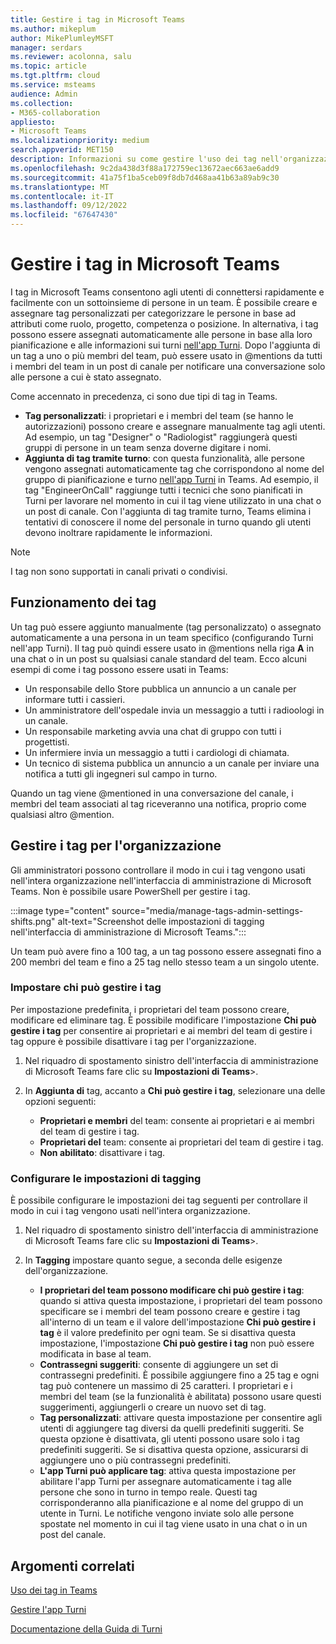```yaml
---
title: Gestire i tag in Microsoft Teams
ms.author: mikeplum
author: MikePlumleyMSFT
manager: serdars
ms.reviewer: acolonna, salu
ms.topic: article
ms.tgt.pltfrm: cloud
ms.service: msteams
audience: Admin
ms.collection:
- M365-collaboration
appliesto:
- Microsoft Teams
ms.localizationpriority: medium
search.appverid: MET150
description: Informazioni su come gestire l'uso dei tag nell'organizzazione in Microsoft Teams.
ms.openlocfilehash: 9c2da438d3f88a172759ec13672aec663ae6add9
ms.sourcegitcommit: 41a75f1ba5ceb09f8db7d468aa41b63a89ab9c30
ms.translationtype: MT
ms.contentlocale: it-IT
ms.lasthandoff: 09/12/2022
ms.locfileid: "67647430"
---
```

# <a name="manage-tags-in-microsoft-teams"></a>Gestire i tag in Microsoft Teams

I tag in Microsoft Teams consentono agli utenti di connettersi rapidamente e facilmente con un sottoinsieme di persone in un team. È possibile creare e assegnare tag personalizzati per categorizzare le persone in base ad attributi come ruolo, progetto, competenza o posizione. In alternativa, i tag possono essere assegnati automaticamente alle persone in base alla loro pianificazione e alle informazioni sui turni [nell'app Turni](https://support.microsoft.com/office/get-started-in-shifts-5f3e30d8-1821-4904-be26-c3cd25a497d6). Dopo l'aggiunta di un tag a uno o più membri del team, può essere usato in @mentions da tutti i membri del team in un post di canale per notificare una conversazione solo alle persone a cui è stato assegnato.

Come accennato in precedenza, ci sono due tipi di tag in Teams.

- **Tag personalizzati**: i proprietari e i membri del team (se hanno le autorizzazioni) possono creare e assegnare manualmente tag agli utenti. Ad esempio, un tag "Designer" o "Radiologist" raggiungerà questi gruppi di persone in un team senza doverne digitare i nomi.
- **Aggiunta di tag tramite turno**: con questa funzionalità, alle persone vengono assegnati automaticamente tag che corrispondono al nome del gruppo di pianificazione e turno [nell'app Turni](https://support.microsoft.com/office/get-started-in-shifts-5f3e30d8-1821-4904-be26-c3cd25a497d6#bkmk_usetags) in Teams. Ad esempio, il tag "EngineerOnCall" raggiunge tutti i tecnici che sono pianificati in Turni per lavorare nel momento in cui il tag viene utilizzato in una chat o un post di canale. Con l'aggiunta di tag tramite turno, Teams elimina i tentativi di conoscere il nome del personale in turno quando gli utenti devono inoltrare rapidamente le informazioni.

> [!NOTE]
> I tag non sono supportati in canali privati o condivisi.

## <a name="how-tags-work"></a>Funzionamento dei tag

Un tag può essere aggiunto manualmente (tag personalizzato) o assegnato automaticamente a una persona in un team specifico (configurando Turni nell'app Turni). Il tag può quindi essere usato in @mentions nella riga **A** in una chat o in un post su qualsiasi canale standard del team. Ecco alcuni esempi di come i tag possono essere usati in Teams:

- Un responsabile dello Store pubblica un annuncio a un canale per informare tutti i cassieri.
- Un amministratore dell'ospedale invia un messaggio a tutti i radioologi in un canale.
- Un responsabile marketing avvia una chat di gruppo con tutti i progettisti.
- Un infermiere invia un messaggio a tutti i cardiologi di chiamata.
- Un tecnico di sistema pubblica un annuncio a un canale per inviare una notifica a tutti gli ingegneri sul campo in turno.

Quando un tag viene @mentioned in una conversazione del canale, i membri del team associati al tag riceveranno una notifica, proprio come qualsiasi altro @mention.

## <a name="manage-tags-for-your-organization"></a>Gestire i tag per l'organizzazione

Gli amministratori possono controllare il modo in cui i tag vengono usati nell'intera organizzazione nell'interfaccia di amministrazione di Microsoft Teams. Non è possibile usare PowerShell per gestire i tag.

:::image type="content" source="media/manage-tags-admin-settings-shifts.png" alt-text="Screenshot delle impostazioni di tagging nell'interfaccia di amministrazione di Microsoft Teams.":::

Un team può avere fino a 100 tag, a un tag possono essere assegnati fino a 200 membri del team e fino a 25 tag nello stesso team a un singolo utente.

### <a name="set-who-can-manage-tags"></a>Impostare chi può gestire i tag

Per impostazione predefinita, i proprietari del team possono creare, modificare ed eliminare tag. È possibile modificare l'impostazione **Chi può gestire i tag** per consentire ai proprietari e ai membri del team di gestire i tag oppure è possibile disattivare i tag per l'organizzazione.

1. Nel riquadro di spostamento sinistro dell'interfaccia di amministrazione di Microsoft Teams fare clic su **Impostazioni di Teams**\>.

2. In **Aggiunta di** tag, accanto a **Chi può gestire i tag**, selezionare una delle opzioni seguenti:

    - **Proprietari e membri** del team: consente ai proprietari e ai membri del team di gestire i tag.
    - **Proprietari del** team: consente ai proprietari del team di gestire i tag.
    - **Non abilitato**: disattivare i tag.

### <a name="configure-tagging-settings"></a>Configurare le impostazioni di tagging

È possibile configurare le impostazioni dei tag seguenti per controllare il modo in cui i tag vengono usati nell'intera organizzazione.

1. Nel riquadro di spostamento sinistro dell'interfaccia di amministrazione di Microsoft Teams fare clic su **Impostazioni di Teams**\>.

2. In **Tagging** impostare quanto segue, a seconda delle esigenze dell'organizzazione.

    - **I proprietari del team possono modificare chi può gestire i tag**: quando si attiva questa impostazione, i proprietari del team possono specificare se i membri del team possono creare e gestire i tag all'interno di un team e il valore dell'impostazione **Chi può gestire i tag** è il valore predefinito per ogni team. Se si disattiva questa impostazione, l'impostazione **Chi può gestire i tag** non può essere modificata in base al team.
    - **Contrassegni suggeriti**: consente di aggiungere un set di contrassegni predefiniti. È possibile aggiungere fino a 25 tag e ogni tag può contenere un massimo di 25 caratteri. I proprietari e i membri del team (se la funzionalità è abilitata) possono usare questi suggerimenti, aggiungerli o creare un nuovo set di tag.
    - **Tag personalizzati**: attivare questa impostazione per consentire agli utenti di aggiungere tag diversi da quelli predefiniti suggeriti. Se questa opzione è disattivata, gli utenti possono usare solo i tag predefiniti suggeriti. Se si disattiva questa opzione, assicurarsi di aggiungere uno o più contrassegni predefiniti.
    - **L'app Turni può applicare tag**: attiva questa impostazione per abilitare l'app Turni per assegnare automaticamente i tag alle persone che sono in turno in tempo reale. Questi tag corrisponderanno alla pianificazione e al nome del gruppo di un utente in Turni. Le notifiche vengono inviate solo alle persone spostate nel momento in cui il tag viene usato in una chat o in un post del canale.

## <a name="related-topics"></a>Argomenti correlati

[Uso dei tag in Teams](https://support.office.com/article/using-tags-in-teams-667bd56f-32b8-4118-9a0b-56807c96d91e)

[Gestire l'app Turni](expand-teams-across-your-org/shifts/manage-the-shifts-app-for-your-organization-in-teams.md)

[Documentazione della Guida di Turni](https://support.microsoft.com/office/apps-and-services-cc1fba57-9900-4634-8306-2360a40c665b)

